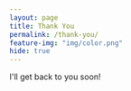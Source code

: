 ```yaml
---
layout: page
title: Thank You
permalink: /thank-you/
feature-img: "img/color.png"
hide: true
---
```


I'll get back to you soon!